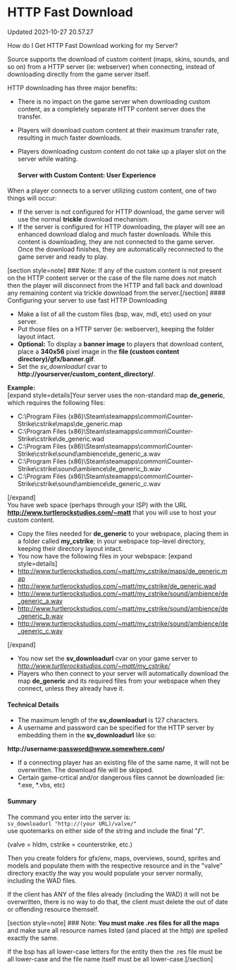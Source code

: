 # HTTP Fast Download
Updated 2021-10-27 20.57.27

How do I Get HTTP Fast Download working for my Server?  
  
Source supports the download of custom content (maps, skins, sounds, and so on) from a HTTP server (ie: webserver) when connecting, instead of downloading directly from the game server itself.  
  
HTTP downloading has three major benefits:  

* There is no impact on the game server when downloading custom content, as a completely separate HTTP content server does the transfer.
* Players will download custom content at their maximum transfer rate, resulting in much faster downloads.
* Players downloading custom content do not take up a player slot on the server while waiting.

  #### Server with Custom Content: User Experience
When a player connects to a server utilizing custom content, one of two things will occur:  

* If the server is not configured for HTTP download, the game server will use the normal **trickle** download mechanism.
* If the server is configured for HTTP downloading, the player will see an enhanced download dialog and much faster downloads. While this content is downloading, they are not connected to the game server. Once the download finishes, they are automatically reconnected to the game server and ready to play.

 [section style=note] ### Note:
If any of the custom content is not present on the HTTP content server or the case of the file name does not match then the player will disconnect from the HTTP and fall back and download any remaining content via trickle download from the server.[/section] #### Configuring your server to use fast HTTP Downloading

* Make a list of all the custom files (bsp, wav, mdl, etc) used on your server.
* Put those files on a HTTP server (ie: webserver), keeping the folder layout intact.
* **Optional:** To display a **banner image** to players that download content, place a **340x56** pixel image in the **file (custom content directory)/gfx/banner.gif**.
* Set the *sv_downloadurl* cvar to **http://yourserver/custom_content_directory/**.  
  
**Example:**  
[expand style=details]Your server uses the non-standard map **de_generic**, which requires the following files:  
  

* C:\Program Files (x86)\Steam\steamapps\common\Counter-Strike\cstrike\maps\de_generic.map
* C:\Program Files (x86)\Steam\steamapps\common\Counter-Strike\cstrike\de_generic.wad
* C:\Program Files (x86)\Steam\steamapps\common\Counter-Strike\cstrike\sound\ambience\de_generic_a.wav
* C:\Program Files (x86)\Steam\steamapps\common\Counter-Strike\cstrike\sound\ambience\de_generic_b.wav
* C:\Program Files (x86)\Steam\steamapps\common\Counter-Strike\cstrike\sound\ambience\de_generic_c.wav

[/expand]  
You have web space (perhaps through your ISP) with the URL **http://www.turtlerockstudios.com/~matt** that you will use to host your custom content.
* Copy the files needed for **de_generic** to your webspace, placing them in a folder called **my_cstrike**; in your webspace top-level directory, keeping their directory layout intact.
* You now have the following files in your webspace:     [expand style=details] 
* http://www.turtlerockstudios.com/~matt/my_cstrike/maps/de_generic.map
* http://www.turtlerockstudios.com/~matt/my_cstrike/de_generic.wad
* http://www.turtlerockstudios.com/~matt/my_cstrike/sound/ambience/de_generic_a.wav
* http://www.turtlerockstudios.com/~matt/my_cstrike/sound/ambience/de_generic_b.wav
* http://www.turtlerockstudios.com/~matt/my_cstrike/sound/ambience/de_generic_c.wav

 [/expand]
* You now set the **sv_downloadurl** cvar on your game server to *http://www.turtlerockstudios.com/~matt/my_cstrike/*
* Players who then connect to your server will automatically download the map **de_generic** and its required files from your webspace when they connect, unless they already have it.

  
  
#### Technical Details

* The maximum length of the **sv_downloadurl** is 127 characters.
* A username and password can be specified for the HTTP server by embedding them in the **sv_downloadurl** like so:  
  
**http://username:password@www.somewhere.com/**
* If a connecting player has an existing file of the same name, it will not be overwritten. The download file will be skipped.
* Certain game-crtical and/or dangerous files cannot be downloaded (ie: *.exe, *.vbs, etc)

  
  
#### Summary
The command you enter into the server is:  
`sv_downloadurl "http://(your URL)/valve/"`  
use quotemarks on either side of the string and include the final "**/**".  
  
(valve = hldm, cstrike = counterstrike, etc.)  
  
Then you create folders for gfx/env, maps, overviews, sound, sprites and models and populate them with the respective resource and in the "valve" directory exactly the way you would populate your server normally, including the WAD files.  
  
If the client has ANY of the files already (including the WAD) it will not be overwritten, there is no way to do that, the client must delete the out of date or offending resource themself.  
  
[section style=note] ### Note:
**You must make .res files for all the maps** and make sure all resource names listed (and placed at the http) are spelled exactly the same.  
  
If the bsp has all lower-case letters for the entity then the .res file must be all lower-case and the file name itself must be all lower-case.[/section]  
  

